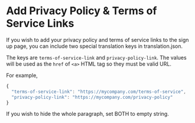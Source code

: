 # Add Privacy Policy & Terms of Service Links

If you wish to add your privacy policy and terms of service links to the sign up page, you can include two special translation keys in translation.json.

The keys are `terms-of-service-link` and `privacy-policy-link`. The values will be used as the `href` of `<a>` HTML tag so they must be valid URL.

For example,

```javascript
{
  "terms-of-service-link": "https://mycompany.com/terms-of-service",
  "privacy-policy-link": "https://mycompany.com/privacy-policy"
}
```

If you wish to hide the whole paragraph, set BOTH to empty string.

